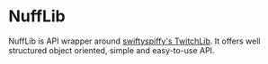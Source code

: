# NuffLib
NuffLib is API wrapper around [swiftyspiffy's TwitchLib](https://github.com/swiftyspiffy/TwitchLib). It offers well structured object oriented, simple and easy-to-use API.
